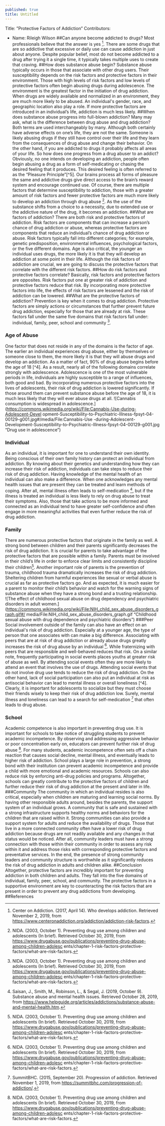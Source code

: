 ```yaml
---
published: true
title: Untitled
---
```

Title: ”Protective Factors of Addiction”
Contributors:
- Name: Rileigh Wilson
##Can anyone become addicted to drugs?
Most professionals believe that the answer is yes [^1]. There are some drugs that are so addictive
that excessive or daily use can cause addiction in just about anyone. Despite popular belief, most
do not become addicted to a drug after trying it a single time, it typically takes multiple uses to
create that craving.
##How does substance abuse begin?
Substance abuse typically occurs in those that associate with other drug users. Their
susceptibility depends on the risk factors and protective factors in their environment. Those with
high levels of risk factors and low levels of protective factors often begin abusing drugs during
adolescence. The environment is the greatest factor in the initiation of drug addiction. When
drugs are widely available and normalized in an environment, they are much more likely to be
abused. An individual's gender, race, and geographic location also play a role. If more protective
factors are introduced in an individual’s life, addiction is much less likely.
##When does substance abuse progress into full-blown addiction?
Many may ask, what is the difference between drug abuse and drug addiction? Both terms are
used interchangeably by many. Although both certainly have adverse effects on one’s life, they
are not the same. Someone is likely abusing drugs if they still have control over their life and
they learn from the consequences of drug abuse and change their behavior. On the other hand, if
you are addicted to drugs it probably affects all areas of your life. So how does one progress
from a drug abuser to an addict? Obviously, no one intends on developing an addiction, people
often begin abusing a drug as a form of self-medicating or chasing the desired feeling that it
produces. This desired feeling is often referred to as the “Pleasure Principle”[^5]. Our brains
process all forms of pleasure the same and addictive drugs give direct access to the brain’s
reward system and encourage continued use. Of course, there are multiple factors that determine
susceptibility to addiction, those with a greater amount of risk factors and fewer protective
factors are much more likely to develop an addiction through drug abuse [^6]. As the use of the
substance shifts from a choice to a necessity, due to extended use or the addictive nature of the
drug, it becomes an addiction.
 ##What are factors of addiction?
There are both risk and protective factors of addiction. Risk factors are components that can
increase a person’s chance of drug addiction or abuse, whereas protective factors are components
that reduce an individual’s chance of drug addiction or abuse. Risk factors typically fall into
different categories; for example, genetic predisposition, environmental influences,
psychological factors, or the five different domains. Age is also critical, the younger an
individual uses drugs, the more likely it is that they will develop an addiction at some point in
their life. Although the risk factors of addiction are crucial, we are going to discuss the protective
factors that correlate with the different risk factors.
##How do risk factors and protective factors correlate?
Basically, risk factors and protective factors are opposites. Risk factors put one at greater risk of
addiction and protective factors reduce that risk. By incorporating more protective factors into
life, the effects of risk factors are lessened and the risk of addiction can be lowered.
##What are the protective factors of addiction?
Prevention is key when it comes to drug addiction. Protective factors are simply actions or
circumstances that further prevent future drug addiction, especially for those that are already at
risk. These factors fall under the same five domains that risk factors fall under: individual,
family, peer, school and community [^6].
### Age of Abuse
 One factor that does not reside in any of the domains is the factor of age. The earlier an
individual experiences drug abuse, either by themselves or someone close to them, the more
likely it is that they will abuse drugs and develop an addiction. As a matter of fact, 90% of drug
abuse begins before the age of 18 [^4]. As a result, nearly all of the following domains correlate
strongly with adolescence. Adolescence is one of the most vulnerable periods in life, individuals
are highly susceptible to a range of influences, both good and bad. By incorporating numerous
protective factors into the lives of adolescents, their risk of drug addiction is lowered
significantly. If those around them can prevent substance abuse before the age of 18, it is much
less likely that they will ever abuse drugs at all.
![Cannabis consumption is widespread in
adolescence.](https://commons.wikimedia.org/wiki/File:Cannabis-Use-during-Adolescent-Devel
opment-Susceptibility-to-Psychiatric-Illness-fpsyt-04-00129-g001.jpg#/media/File:Cannabis-Use
-during-Adolescent-Development-Susceptibility-to-Psychiatric-Illness-fpsyt-04-00129-g001.jpg
“Drug use in adolescence”)
### Individual
As an individual, it is important for one to understand their own identity. Being conscious of
their own family history can protect an individual from addiction. By knowing about their
genetics and understanding how they can increase their risk of addiction, individuals can take
steps to reduce their risk of drug addiction. Having knowledge of the mental health of an
individual can also make a difference. When one acknowledges any mental health issues that are
present they can be treated and learn methods of coping. After all, mental illness often leads to
self-medication [^7], but if the illness is treated an individual is less likely to rely on drug abuse
to treat their symptoms. Also, those that take actions to be more informed and connected as an
individual tend to have greater self-confidence and often engage in more meaningful activities
that even further reduce the risk of drug addiction.
### Family
 There are numerous protective factors that originate in the family as well. A strong bond
between children and their parents significantly decreases the risk of drug addiction. It is crucial
for parents to take advantage of the protective factors that are possible within a family. Parents
must be involved in their child’s life in order to enforce clear limits and consistently discipline
their children[^6]. Another important role of parents is the prevention of trauma, childhood
trauma dramatically increases the risk of drug addiction. Sheltering children from harmful
experiences like sexual or verbal abuse is crucial as far as protective factors go. And as expected,
it is much easier for a parent to monitor their child’s behavior and watch for the warning signs of
substance abuse when they have a strong bond and a trusting relationship.
![The effect of childhood sexual abuse on drug dependency and psychiatric disorders in adult
women.](https://commons.wikimedia.org/wiki/File:NIH_child_sex_abuse_disorders_graph.gif#/
media/File:NIH_child_sex_abuse_disorders_graph.gif “Childhood sexual abuse with drug
dependence and psychiatric disorders”)
###Peer
Social involvement outside of the family can also have an effect on an individual's risk of drug
addiction. Especially at a younger age, the type of person that one associates with can make a big
difference. Associating with peers that are at risk of drug addiction or already abuse drugs
greatly increases the risk of drug abuse by an individual [^6]. While fraternizing with peers that
are responsible and well-behaved reduces that risk. On a similar note, frequently participating in
social events places youths at greater risk of abuse as well. By attending social events often they
are more likely to attend an event that involves the use of drugs. Attending social events that do
not involve drug use tends to reduce the risk of drug addiction. On the other hand, lack of social
participation can also put an individual at risk as antisocial behavior can lead to mental illness or
overall loneliness [^4]. Clearly, it is important for adolescents to socialize but they must choose
their friends wisely to keep their risk of drug addiction low. Surely, mental illness and loneliness
can lead to a search for self-medication [^8] that often leads to drug abuse.
### School
Academic competence is also important in preventing drug use. It is important for schools to take
notice of struggling students to prevent academic incompetence. By observing and addressing
aggressive behavior or poor concentration early on, educators can prevent further risk of drug
abuse [^6]. For many students, academic incompetence often sets off a chain reaction that causes
social decline, mental illness, and eventually leads to higher risk of addiction. School plays a
large role in prevention, a strong bond with their institution can prevent academic incompetence
and provide a child with more emotional and academic resources. Schools can also reduce risk
by enforcing anti-drug policies and programs. Altogether, schools can greatly contribute to the
protective factors of children and further reduce their risk of drug addiction at the present and
later in life.
###Community
The community in which an individual resides is also critical, especially when children are
maturing and learning social norms. By having other responsible adults around, besides the
parents, the support system of an individual grows. A community that is safe and sustained with
a strong infrastructure supports healthy norms and behaviors for the children that are raised
within it. Strong communities can also provide a support system for adults and reduce the
availability of drugs. Those that live in a more connected community often have a lower risk of
drug addiction because drugs are not readily available and any changes in that status would be
noticed. After all, community leaders must have a strong connection with those within their
community in order to assess any risk within it and address those risks with corresponding
protective factors and preventative services. In the end, the presence of strong community
leaders and community structure is worthwhile as it significantly reduces the risk of drug
addiction in adults and children alike.
##Conclusion
Altogether, protective factors are incredibly important for preventing addiction in both children
and adults. They fall into the five domains of individual, family, peer, school, and community.
The protective factors in a supportive environment are key to counteracting the risk factors that
are present in order to prevent any drug addictions from developing.
##References
[^1]: Center on Addiction. \(2017, April 14\). Who develops addiction. Retrieved November 2,
2019, from https://www.centeronaddiction.org/addiction/addiction-risk-factors.
[^2]: Difference between abuse and addiction. \(n.d.\). Retrieved October 28, 2019, from
https://www.dualdiagnosis.org/drug-addiction/abuse-and-addiction/.
[^3]: Drug, alcohol addiction: What are the factors that play a role?. \(2019, May 20\).
Retrieved October 29, 2019, from
https://emeraldcoastjourneypure.com/drug-alcohol-addiction-factors/.
[^4] Forum, A. P. \(n.d.\). Prevention. Retrieved November 19, 2019, from
https://www.addictionpolicy.org/prevention.
[^5] Harvard Health Publishing. \(2011, July\). How addiction hijacks the brain. Retrieved
November 2, 2019, from
https://www.health.harvard.edu/newsletter_article/how-addiction-hijacks-the-brain.
[^6]: NIDA. \(2003, October 1\). Preventing drug use among children and adolescents (In brief).
Retrieved October 30, 2019, from
https://www.drugabuse.gov/publications/preventing-drug-abuse-among-children-adolesc
ents/chapter-1-risk-factors-protective-factors/what-are-risk-factors.
[^7]: Saisan, J., Smith, M., Robinson, L., & Segal, J. \(2019, October 9\). Substance abuse and
mental health issues. Retrieved October 28, 2019, from
https://www.helpguide.org/articles/addictions/substance-abuse-and-mental-health.htm.
[^8]: SummitBHC. \(2015, September 20\). Progression of addiction. Retrieved November 1,
2019, from https://summitbhc.com/progression-of-addiction/.
[^9]: Zimić, J. I., & Jukić, V. \(2012\). Familial risk factors favoring drug addiction onset.
Journal of Psychoactive Drugs, 44\(2\), 173\-185. doi: 10.1080/02791072.2012.68540.

